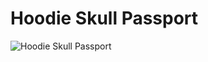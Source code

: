 # Hoodie Skull Passport

![Hoodie Skull Passport](https://github.com/dobailey/Flipper/assets/13837406/5ec900a2-be0a-40f8-828c-6f0c743b45b0)
